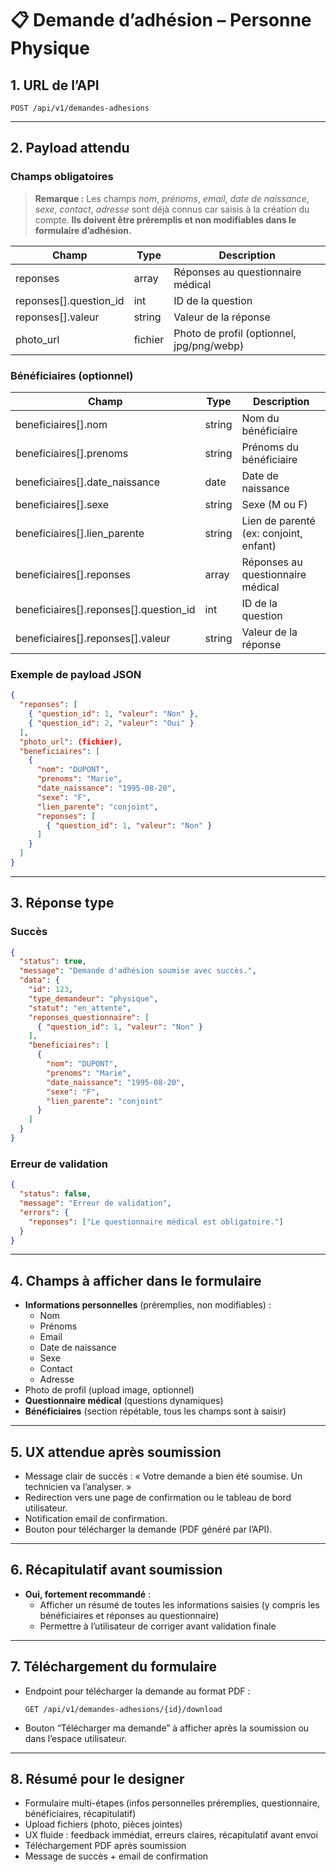 # 📋 Demande d’adhésion – Personne Physique

## 1. URL de l’API
```
POST /api/v1/demandes-adhesions
```

---

## 2. Payload attendu

### Champs obligatoires
> **Remarque :** Les champs *nom*, *prénoms*, *email*, *date de naissance*, *sexe*, *contact*, *adresse* sont déjà connus car saisis à la création du compte. **Ils doivent être préremplis et non modifiables dans le formulaire d’adhésion.**

| Champ                | Type      | Description                                 |
|----------------------|-----------|---------------------------------------------|
| reponses             | array     | Réponses au questionnaire médical           |
| reponses[].question_id | int     | ID de la question                           |
| reponses[].valeur    | string    | Valeur de la réponse                        |
| photo_url            | fichier   | Photo de profil (optionnel, jpg/png/webp)   |

### Bénéficiaires (optionnel)
| Champ                                 | Type      | Description                                 |
|----------------------------------------|-----------|---------------------------------------------|
| beneficiaires[].nom                    | string    | Nom du bénéficiaire                         |
| beneficiaires[].prenoms                | string    | Prénoms du bénéficiaire                     |
| beneficiaires[].date_naissance         | date      | Date de naissance                           |
| beneficiaires[].sexe                   | string    | Sexe (M ou F)                               |
| beneficiaires[].lien_parente           | string    | Lien de parenté (ex: conjoint, enfant)      |
| beneficiaires[].reponses               | array     | Réponses au questionnaire médical           |
| beneficiaires[].reponses[].question_id | int       | ID de la question                           |
| beneficiaires[].reponses[].valeur      | string    | Valeur de la réponse                        |

### Exemple de payload JSON
```json
{
  "reponses": [
    { "question_id": 1, "valeur": "Non" },
    { "question_id": 2, "valeur": "Oui" }
  ],
  "photo_url": (fichier),
  "beneficiaires": [
    {
      "nom": "DUPONT",
      "prenoms": "Marie",
      "date_naissance": "1995-08-20",
      "sexe": "F",
      "lien_parente": "conjoint",
      "reponses": [
        { "question_id": 1, "valeur": "Non" }
      ]
    }
  ]
}
```

---

## 3. Réponse type

### Succès
```json
{
  "status": true,
  "message": "Demande d'adhésion soumise avec succès.",
  "data": {
    "id": 123,
    "type_demandeur": "physique",
    "statut": "en_attente",
    "reponses_questionnaire": [
      { "question_id": 1, "valeur": "Non" }
    ],
    "beneficiaires": [
      {
        "nom": "DUPONT",
        "prenoms": "Marie",
        "date_naissance": "1995-08-20",
        "sexe": "F",
        "lien_parente": "conjoint"
      }
    ]
  }
}
```

### Erreur de validation
```json
{
  "status": false,
  "message": "Erreur de validation",
  "errors": {
    "reponses": ["Le questionnaire médical est obligatoire."]
  }
}
```

---

## 4. Champs à afficher dans le formulaire
- **Informations personnelles** (préremplies, non modifiables) :
  - Nom
  - Prénoms
  - Email
  - Date de naissance
  - Sexe
  - Contact
  - Adresse
- Photo de profil (upload image, optionnel)
- **Questionnaire médical** (questions dynamiques)
- **Bénéficiaires** (section répétable, tous les champs sont à saisir)

---

## 5. UX attendue après soumission
- Message clair de succès : « Votre demande a bien été soumise. Un technicien va l’analyser. »
- Redirection vers une page de confirmation ou le tableau de bord utilisateur.
- Notification email de confirmation.
- Bouton pour télécharger la demande (PDF généré par l’API).

---

## 6. Récapitulatif avant soumission
- **Oui, fortement recommandé** :
  - Afficher un résumé de toutes les informations saisies (y compris les bénéficiaires et réponses au questionnaire)
  - Permettre à l’utilisateur de corriger avant validation finale

---

## 7. Téléchargement du formulaire
- Endpoint pour télécharger la demande au format PDF :
  ```
  GET /api/v1/demandes-adhesions/{id}/download
  ```
- Bouton “Télécharger ma demande” à afficher après la soumission ou dans l’espace utilisateur.

---

## 8. Résumé pour le designer
- Formulaire multi-étapes (infos personnelles préremplies, questionnaire, bénéficiaires, récapitulatif)
- Upload fichiers (photo, pièces jointes)
- UX fluide : feedback immédiat, erreurs claires, récapitulatif avant envoi
- Téléchargement PDF après soumission
- Message de succès + email de confirmation 